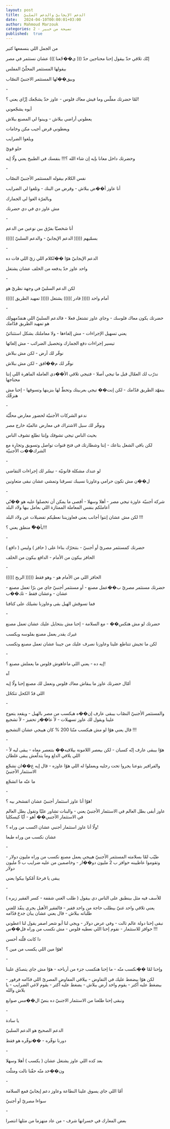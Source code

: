 ```yaml
---
layout: post
title:  الدعم الإيجابيّ والدعم السلبيّ
date:   2024-04-10T00:00:01+03:00
author: Mahmoud Marzouk
categories: 2 - نصيحة من خبير
published:  true
---
```

من الجمل اللي بنسمعها كتير

إنّك تلاقي حدّ بيقول إحنا محتاجين حدّ ((( ي��جّعنا ))) عشان نستثمر في
مصر

بيقولها المستثمر المحلّيّ المفلس

وبيق��لها المستثمر الاجنبيّ النصّاب

\-

لمّا حضرتك مفلّس وما فيش معاك فلوس - عاوز حدّ يشجّعك إزّاي يعني
؟!

أيوه يشجّعوني

يعطوني أراضي ببلاش - ويبنوا لي المصنع ببلاش

ويعطوني قرض أجيب مكن وخامات

ويلغوا الضرايب

حلو قويّ

وحضرتك داخل معانا بإيه إن شاء الله ؟!!! بنفسك في الطبيخ يعني ولّا
إيه

\-

نفس الكلام بيقوله المستثمر الأجنبيّ النصّاب

أنا عاوز أ��ض ببلاش - وقرض من البنك - وتلغوا لي الضرايب

وبالمرّة الغوا لي الجمارك

مش عاوز دي في دي حضرتك

\-

أنا شخصيّا بفرّق بين نوعين من الدعم

بسمّيهم ((((( الدعم الإيجابيّ - والدعم السلبيّ )))))

\-

الدعم الإيجابيّ هوّا ��لكلام اللي زيّ اللي فات ده

واحد عاوز حدّ يدفعه من الخلف عشان يشتغل

\-

لكن الدعم السلبيّ في وجهة نظريّ هو

((((( تمهيد الطريق ))))) أمام واحد ((((( قادر ))))) يشتغل

\-

حضرتك يكون معاك فلوسك - وجاي عاوز تشتغل فعلا - فالدعم السلبيّ اللي
هنقدّمهولك هو تمهيد الطريق قدّامك

يعني تسهيل الإجراءات - مش إلغاءها - ولا معاملتك بشكل
استثنائيّ

تيسير إجراءات دفع الجمارك وتحصيل الضرائب - مش إلغائها

نوفّر لك أرض - لكن مش ببلاش

نوفّر لك م��افق - لكن مش ببلاش

ندرّب لك العمّال قبل ما تيجي أصلا - فتيجي تلاقي الأ��دي العاملة الماهرة
اللي إنتا محتاجها

بنمهّد الطريق قدّامك - لكن إنت�� تيجي بعربيتك وتحطّ لها بنزينها وتسوقها -
إحنا مش هنزقّك

\-

ندعو الشركات الأجنبيّة لحضور معارض محلّيّة

ونوفّر لك سبل الاشتراك في معارض عالميّة خارج مصر

بحيث الناس تيجي تشوفك وإنتا تطلع تشوف الناس

لكن باقي الشغل بتاعك - إنتا وشطارتك في فتح قنوات تواصل وتسويق وتجارة مع
الشرك��ت الأجنبيّة

\-

لو عندك مشكلة قانونيّة - نيسّر لك إجراءات التقاضي

ل��ن مش تكون حرامي وعاوزنا نسيبك تسرقنا وتمشي عشان نبقى
متعاونين

\-

شركة أجنبيّة عاوزة تيجي مصر - أهلا وسهلا - أقصى ما يمكن أن تحصلوا عليه
هو ��نّي أعاملكم بنفس المعاملة الممتازة اللي بعامل بيها ولاد
البلد

لكن مش عشان إنتوا أجانب يعني فعاوزيننا نعطيكم تفضيلات عن ولاد
البلد !!!

بأ��ّ منطق يعني ؟!!!

\-

حضرتك كمستثمر مصريّ أو أجنبيّ - بتتحرّك بناءا على ( حافز ) وليس (
دافع )

الحافز بيكون من الأمام - الدافع بيكون من الخلف

\-

الحافز اللي من الأمام هو - وهو فقط ((((( الربح )))))

حضرتك مستثمر مصريّ ب��عمل مصنع - أو مستثمر أجنبيّ جاي من برّا تعمل مصنع -
عشان - وعشان فقط - تك��ب

فما تسوقش الهبل بقى وعاوزنا نشيلك على كتافنا

\-

حضرتك لو مش هتكس�� - مع السلامة - إحنا مش بنتحايل عليك عشان تعمل
مصنع

غيرك يقدر يعمل مصنع بفلوسه ويكسب

لكن ما تجيش تتناطع علينا وعاوزنا نصرف عليك من جيبنا عشان تعمل مصنع
وتكسب

\-

إيه ده - يعني اللي ماعاهوش فلوس ما يعملش مصنع ؟!

آه

أمّال حضرتك عاوز ما يبقاش معاك فلوس ونعمل لك مصنع إحنا ولّا
إيه

اللي قدّ الكحل تتكحّل

\-

والمستثمر الأجنبيّ النصّاب بيبقى عارف إن��ه هيكسب من مصر بالهبل - ويقعد
يتعوج علينا ويقول لك عاوز تسهيلات - لأ عا��ز تحفيز - لأ تشجيع

قال يعني هوّا لو مش هيكسب منّنا 200 % كان هييجي عشان التشجيع
!!!

\-

هوّا بيبقى عارف إنّه كسبان - لكن بيعصر اللامونة بيلاقيه�� بتتعصر معاه -
يبقى ليه لأ - اللي يلاقي الدلع وما يتدلّعش يبقى غلطان

والفرافير بتوعنا يجروا تحت رجليه ويعملوا له اللي هوّا عاوزه - قال إيه
ع��ان نشجّع الاستثمار الأجنبيّ

ما عنّه ما اتشجّع

\-

هوّا أنا عاوز استثمار أجنبيّ عشان اتفشخر بيه ؟!

عاوز أبقى بطل العالم في الاستثمار الأجنبيّ يعني - والبنات تشاور عليّا
وتقول بطل العالم في الاستثمار الأجنبي�� أهو - أيّا كيسكليا

ولّا أنا عاوز استثمار أجنبي عشان اكسب من وراه ؟!

عشان نكسب من وراه طبعا

\-

طيّب لمّا بسلامته المستثمر الأجنبيّ هييجي يعمل مصنع نكسب من وراه مليون
دولار - وتقوموا عاطيينه حوافز ب 2 مليون دو��ار - وخاصمين من عليه ضرايب ب
5 مليون دولار

يبقى يا فرحةّ أمّكوا بيكوا يعني

\-

للأسف فيه مثل بينطبق على الناس دي بيقول ( طلب الغني شقفة - كسر الفقير
زيره )

يعني تلاقي واحد غنيّ بيطلب حاجة من واحد فقير - فالفقير الأهبل يجري ينفّذ
للغني طلباته ببلاش - قال يعني عشان يبان جدع قدّامه

نبقى إحنا دولة عالم تالت - وفي عرض دولار - ويجي لنا أبو شعر اصفر يقول
لنا اعطوني حوافز للاستثمار - نقوم إحنا اللي نعطيه فلوس - مش نكسب من وراه
فل��س !!!

دا كانت قلّته أحسن

هوّا مين اللي يكسب من مين ؟!

\-

وإحنا لمّا ��نكسب منّه - ما إحنا هنكسب جزء من أرباحه - هوّا مش جاي يتصدّق
علينا

لكن هوّا بيضغط عليك في التفاوض - بيلاقي المفاوض المصريّ اللي قدّامه
فرفور - بيضغط عليه أكتر - يقوم واخد أرض ببلاش - يضغط عليه أكتر - يقوم
لاغي الضرايب - يا بلاش والله

ونبقى إحنا طلعنا من الاستثمار الاجنبيّ ده بنصّ ال��مس صوابع

\-

يا سادة

الدعم الصحيح هو الدعم السلبيّ

دورنا نوفّره - ��نوفّره هو فقط

\-

بعد كده اللي عاوز يشتغل عشان ( يكسب ) أهلا وسهلا

ون��خد منّه حقّنا تالت ومتلّت

\-

أمّا اللي جاي يسوق علينا النطاعة وعاوز دعم إيجابيّ فمع
السلامة

سواءا مصريّ أو أجنبيّ

\-

بعض المعارك في خسرانها شرف - من عاد منهزما من مثلها انتصرا
